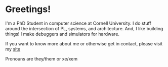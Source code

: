 # Greetings!
I'm a PhD Student in computer science at Cornell University. I do stuff around the intersection of PL, systems, and architecture. And, I like building things! I make debuggers and simulators for hardware.

If you want to know more about me or otherwise get in contact, please visit my [site](https://griffinberlste.in)

Pronouns are they/them or xe/xem
